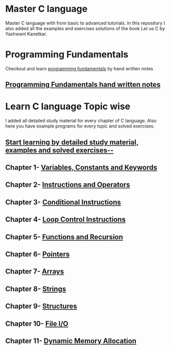 # Master C language

Master C language with from basic to advanced tutorials. In this repository I also added all the examples and exercises solutions of the book Let us C by Yashwant Kanetkar.
# Programming Fundamentals
Checkout and learn <a href="Programming_Fundamentals">programming fundamentals</a> by hand written notes
## <a href="/Programming Fundamentals/Scan 21-Jul-2020.pdf">Programming Fundamentals hand written notes</a>

# Learn C language Topic wise
I added all detailed study material for every chapter of C language. Also here you have example programs for every topic and solved exercises.
## <a href="tuts_c_language">Start learning by detailed study material, examples and solved exercises--</a>

## Chapter 1- <a href="tuts_c_language/chapter01">Variables, Constants and Keywords</a><br>
## Chapter 2- <a href="tuts_c_language/chapter02">Instructions and Operators</a><br>
## Chapter 3- <a href="tuts_c_language/chapter03"> Conditional Instructions</a><br>
## Chapter 4- <a href="tuts_c_language/chapter04">Loop Control Instructions</a><br>
## Chapter 5- <a href="tuts_c_language/chapter05">Functions and Recursion</a><br>
## Chapter 6- <a href="tuts_c_language/chapter06">Pointers</a><br>
## Chapter 7- <a href="tuts_c_language/chapter07">Arrays</a><br>
## Chapter 8- <a href="tuts_c_language/chapter08">Strings</a><br>
## Chapter 9- <a href="tuts_c_language/chapter09">Structures</a><br>
## Chapter 10- <a href="tuts_c_language/chapter10">File  I/O</a><br>
## Chapter 11- <a href="tuts_c_language/chapter11">Dynamic Memory Allocation</a>
<br>


